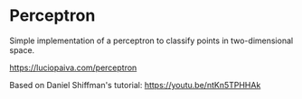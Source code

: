 
# Perceptron

Simple implementation of a perceptron to classify points in two-dimensional space.

https://luciopaiva.com/perceptron

Based on Daniel Shiffman's tutorial: https://youtu.be/ntKn5TPHHAk
